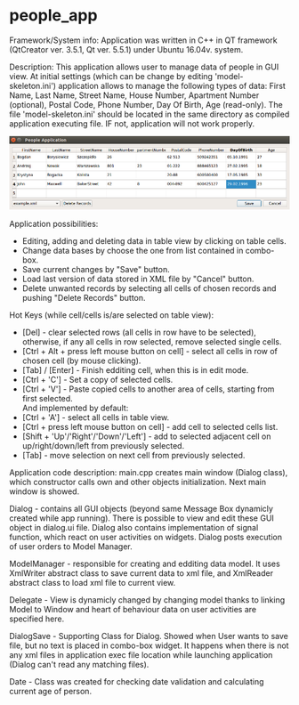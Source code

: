 # people_app
Framework/System info:
Application was written in C++ in QT framework (QtCreator ver. 3.5.1, Qt ver. 5.5.1) under Ubuntu 16.04v. system.

Description:
This application allows user to manage data of people in GUI view. At initial settings (which can be change by editing 'model-skeleton.ini') application allows to manage the following types of data:
First Name, Last Name, Street Name, House Number, Apartment Number (optional), Postal Code, Phone Number, Day Of Birth, Age (read-only).
The file 'model-skeleton.ini' should be located in the same directory as compiled application executing file. IF not, application will not work properly.


![image](https://github.com/wojtaszek23/People_app/blob/master/screen_shot_people_app.png)


Application possibilities:
- Editing, adding and deleting data in table view by clicking on table cells.
- Change data bases by choose the one from list contained in combo-box.
- Save current changes by "Save" button.
- Load last version of data stored in XML file by "Cancel" button.
- Delete unwanted records by selecting all cells of chosen records and pushing "Delete Records" button.

Hot Keys (while cell/cells is/are selected on table view):
- [Del] - clear selected rows (all cells in row have to be selected), otherwise, if any all cells in row selected, remove selected single cells.
- [Ctrl + Alt + press left mouse button on cell] - select all cells in row of chosen cell (by mouse clicking).
- [Tab] / [Enter] - Finish edditing cell, when this is in edit mode.
- [Ctrl + 'C'] - Set a copy of selected cells.
- [Ctrl + 'V'] - Paste copied cells to another area of cells, starting from first selected.</br>
And implemented by default:
- [Ctrl + 'A'] - select all cells in table view.
- [Ctrl + press left mouse button on cell] - add cell to selected cells list.
- [Shift + 'Up'/'Right'/'Down'/'Left'] - add to selected adjacent cell on up/right/down/left from previously selected.
- [Tab] - move selection on next cell from previously selected. 

Application code description:
main.cpp creates main window (Dialog class), which constructor calls own and other objects initialization. Next main window is showed. 

Dialog - contains all GUI objects (beyond same Message Box dynamicly created while app running). There is possible to view and edit these GUI object in dialog.ui file. Dialog also contains implementation of signal function, which react on user activities on widgets. Dialog posts execution of user orders to Model Manager.

ModelManager - responsible for creating and edditing data model. It uses XmlWriter abstract class to save current data to xml file, and XmlReader abstract class to load xml file to current view. 

Delegate - View is dynamicly changed by changing model thanks to linking Model to Window and heart of behaviour data on user activities are specified here.

DialogSave - Supporting Class for Dialog. Showed when User wants to save file, but no text is placed in combo-box widget. It happens when there is not any xml files in application exec file location while launching application (Dialog can't read any matching files).

Date - Class was created for checking date validation and calculating current age of person.

